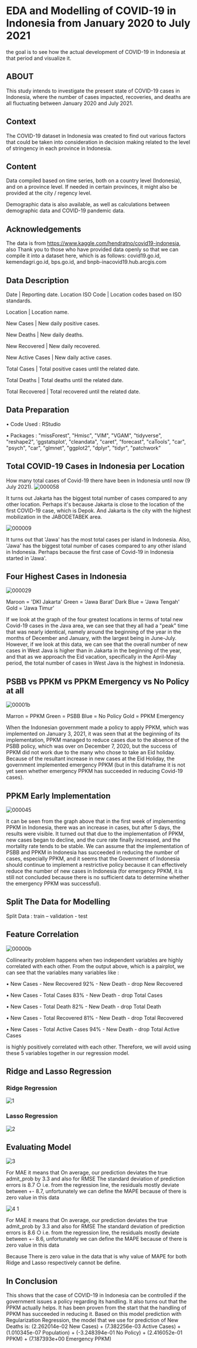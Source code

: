 # **EDA and Modelling of COVID-19 in Indonesia from January 2020 to July 2021**
the goal is to see how the actual development of COVID-19 in Indonesia at that period and visualize it.
## ABOUT
This study intends to investigate the present state of COVID-19 cases in Indonesia, where the number of cases impacted, recoveries, and deaths are all fluctuating between January 2020 and July 2021.
## Context
The COVID-19 dataset in Indonesia was created to find out various factors that could be taken into consideration in decision making related to the level of stringency in each province in Indonesia.
## Content
Data compiled based on time series, both on a country level (Indonesia), and on a province level. If needed in certain provinces, it might also be provided at the city / regency level. 


Demographic data is also available, as well as calculations between demographic data and COVID-19 pandemic data.
## Acknowledgements
The data is from https://www.kaggle.com/hendratno/covid19-indonesia, also Thank you to those who have provided data openly so that we can compile it into a dataset here, which is as follows: covid19.go.id, kemendagri.go.id, bps.go.id, and bnpb-inacovid19.hub.arcgis.com
## Data Description
Date | Reporting date.
Location ISO Code | Location codes based on ISO standards.

Location | Location name.

New Cases | New daily positive cases.

New Deaths | New daily deaths.

New Recovered | New daily recovered.

New Active Cases | New daily active cases.

Total Cases | Total positive cases until the related date.

Total Deaths | Total deaths until the related date.

Total Recovered | Total recovered until the related date.
## Data Preparation
• Code Used : RStudio

• Packages : "missForest", "Hmisc", "VIM", "VGAM", "tidyverse", "reshape2", 'ggstatsplot', "cleandata", "caret", "forecast", "caTools", "car", "psych", "car", "glmnet", "ggplot2", "dplyr", "tidyr", "patchwork"
## Total COVID-19 Cases in Indonesia per Location
How many total cases of Covid-19 there have been in Indonesia until now (9 July 2021).
![000058](https://user-images.githubusercontent.com/12520642/137746251-e4e0d50b-2509-436f-9992-c61400fb279b.png)

It turns out Jakarta has the biggest total number of cases compared to any other location. Perhaps it's because Jakarta is close to the location of the first COVID-19 case, which is Depok. And Jakarta is the city with the highest mobilization in the JABODETABEK area.

![000009](https://user-images.githubusercontent.com/12520642/137747145-42ebe0fb-33d5-4d3b-9308-49d64c52fd2e.png)

It turns out that 'Jawa' has the most total cases per island in Indonesia. Also, 'Jawa' has the biggest total number of cases compared to any other island in Indonesia. Perhaps because the first case of Covid-19 in Indonesia started in 'Jawa'.

## Four Highest Cases in Indonesia
![000029](https://user-images.githubusercontent.com/12520642/137747670-fc898d20-445d-4552-b7e6-1f8a5c840af4.png)

Maroon = 'DKI Jakarta'
Green = 'Jawa Barat'
Dark Blue = 'Jawa Tengah'
Gold = 'Jawa Timur'

If we look at the graph of the four greatest locations in terms of total new Covid-19 cases in the Java area, we can see that they all had a "peak" time that was nearly identical, namely around the beginning of the year in the months of December and January, with the largest being in June-July. However, if we look at this data, we can see that the overall number of new cases in West Java is higher than in Jakarta in the beginning of the year, and that as we approach the Eid vacation, specifically in the April-May period, the total number of cases in West Java is the highest in Indonesia.

## PSBB vs PPKM vs PPKM Emergency vs No Policy at all
![00001b](https://user-images.githubusercontent.com/12520642/137748651-10a0461e-1812-48d2-be56-f2b8418223f8.png)

Marron = PPKM
Green = PSBB
Blue = No Policy
Gold = PPKM Emergency

When the Indonesian government made a policy to apply PPKM, which was implemented on January 3, 2021, it was seen that at the beginning of its implementation, PPKM managed to reduce cases due to the absence of the PSBB policy, which was over on December 7, 2020, but the success of PPKM did not work due to the many who chose to take an Eid holiday. Because of the resultant increase in new cases at the Eid Holiday, the government implemented emergency PPKM (but in this dataframe it is not yet seen whether emergency PPKM has succeeded in reducing Covid-19 cases).

## PPKM Early Implementation
![000045](https://user-images.githubusercontent.com/12520642/137748932-9aafe54c-7432-4064-82c6-9f041be0aeb6.png)

It can be seen from the graph above that in the first week of implementing PPKM in Indonesia, there was an increase in cases, but after 5 days, the results were visible. It turned out that due to the implementation of PPKM, new cases began to decline, and the cure rate finally increased, and the mortality rate tends to be stable.
We can assume that the implementation of PSBB and PPKM in Indonesia has succeeded in reducing the number of cases, especially PPKM, and it seems that the Government of Indonesia should continue to implement a restrictive policy because it can effectively reduce the number of new cases in Indonesia (for emergency PPKM, it is still not concluded because there is no sufficient data to determine whether the emergency PPKM was successful).

## Split The Data for Modelling
Split Data : train – validation - test

## Feature Correlation
![00000b](https://user-images.githubusercontent.com/12520642/137749905-ab533557-e864-40e4-9c85-d352328dc2cf.png)

Collinearity problem happens when two independent variables are highly correlated with each other. From the output above, which is a pairplot, we can see that the variables many variables like : 

• New Cases - New Recovered 92% - New Death - drop New Recovered

• New Cases - Total Cases 83% - New Death - drop Total Cases

• New Cases - Total Death 82% - New Death - drop Total Death

• New Cases - Total Recovered 81% - New Death - drop Total Recovered

• New Cases - Total Active Cases 94% - New Death - drop Total Active Cases

is highly positively correlated with each other. Therefore, we will avoid using these 5 variables together in our regression model.

## Ridge and Lasso Regression
### Ridge Regression 
![1](https://user-images.githubusercontent.com/12520642/137751416-4d5528e6-9c1a-4483-a6f0-5b843eaf1597.PNG)

### Lasso Regression
![2](https://user-images.githubusercontent.com/12520642/137751670-532d41ce-13b1-4d0f-a04d-37331c8b10d7.PNG)

## Evaluating Model
![3](https://user-images.githubusercontent.com/12520642/137752565-4899fd8d-3b8a-4e01-a929-41499533bca2.PNG)

For MAE it means that On average, our prediction deviates the true admit_prob by 3.3 and also for RMSE The standard deviation of
prediction errors is 8.7 ○ i.e. from the regression line, the residuals mostly deviate between +- 8.7, unfortunately we can define the MAPE because of there is zero value in this data

![4 1](https://user-images.githubusercontent.com/12520642/137753536-bec71967-b45f-4b67-b8a3-9ce09f26c017.png)

For MAE it means that On average, our prediction deviates the true admit_prob by 3.3 and also for RMSE The standard deviation of prediction errors is 8.6 ○ i.e. from the regression line, the residuals mostly deviate between +- 8.6, unfortunately we can define the MAPE because of there is zero value in this data

Because There is zero value in the data that is why value of MAPE for both Ridge and Lasso respectively cannot be define.

## In Conclusion
This shows that the case of COVID-19 in Indonesia can be controlled if the government issues a policy regarding its handling. It also turns out that the PPKM actually helps. It has been proven from the start that the handling of PPKM has succeeded in reducing it. Based on this model prediction with Regularization Regression, the model that we use for prediction of New Deaths is: (2.262014e-02 New Cases) + (7.382256e-03 Active Cases) + (1.010345e-07 Population) + (-3.248394e-01 No Policy) + (2.416052e-01 PPKM) + (7.187393e+00 Emergency PPKM)



